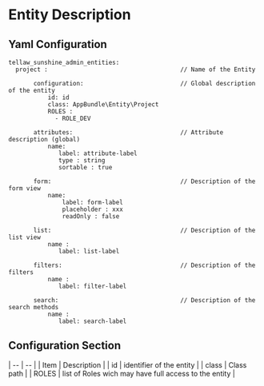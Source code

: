 # Entity Description

## Yaml Configuration

```
tellaw_sunshine_admin_entities:
  project :                                     // Name of the Entity
       
       configuration:                           // Global description of the entity
           id: id
           class: AppBundle\Entity\Project
           ROLES :
             - ROLE_DEV

       attributes:                              // Attribute description (global)
           name:
              label: attribute-label
              type : string
              sortable : true

       form:                                    // Description of the form view
           name:
               label: form-label
               placeholder : xxx
               readOnly : false

       list:                                    // Description of the list view
           name :
              label: list-label

       filters:                                 // Description of the filters
           name :
              label: filter-label

       search:                                  // Description of the search methods
           name :
              label: search-label
```

## Configuration Section

| -- | -- | 
| Item  | Description |
| id    | identifier of the entity |
| class | Class path |
| ROLES | list of Roles wich may have full access to the entity |

